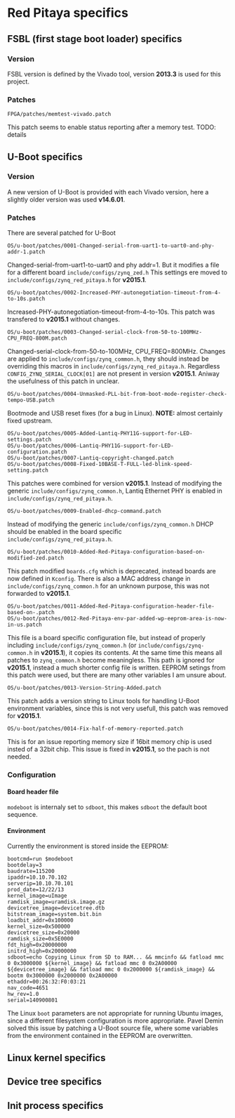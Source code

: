 # Red Pitaya specifics

## FSBL (first stage boot loader) specifics
### Version
FSBL version is defined by the Vivado tool, version **2013.3** is used for this project.
### Patches
```
FPGA/patches/memtest-vivado.patch
```
This patch seems to enable status reporting after a memory test. TODO: details

## U-Boot specifics
### Version
A new version of U-Boot is provided with each Vivado version, here a slightly older version was used **v14.6.01**.
### Patches
There are several patched for U-Boot
```
OS/u-boot/patches/0001-Changed-serial-from-uart1-to-uart0-and-phy-addr-1.patch
```
Changed-serial-from-uart1-to-uart0 and phy addr=1. But it modifies a file for a different board `include/configs/zynq_zed.h` This settings ere moved to `include/configs/zynq_red_pitaya.h` for **v2015.1**.
```
OS/u-boot/patches/0002-Increased-PHY-autonegotiation-timeout-from-4-to-10s.patch
```
Increased-PHY-autonegotiation-timeout-from-4-to-10s. This patch was transfered to **v2015.1** without changes.
```
OS/u-boot/patches/0003-Changed-serial-clock-from-50-to-100MHz-CPU_FREQ-800M.patch
```
Changed-serial-clock-from-50-to-100MHz, CPU_FREQ=800MHz. Changes are applied to `include/configs/zynq_common.h`, they should instead be overriding this macros in `include/configs/zynq_red_pitaya.h`. Regardless `CONFIG_ZYNQ_SERIAL_CLOCK[01]` are not present in version **v2015.1**. Aniway the usefulness of this patch in unclear.
```
OS/u-boot/patches/0004-Unmasked-PLL-bit-from-boot-mode-register-check-tempo-USB.patch
```
Bootmode and USB reset fixes (for a bug in Linux). **NOTE:** almost certainly fixed upstream.
```
OS/u-boot/patches/0005-Added-Lantiq-PHY11G-support-for-LED-settings.patch
OS/u-boot/patches/0006-Lantiq-PHY11G-support-for-LED-configuration.patch
OS/u-boot/patches/0007-Lantiq-copyright-changed.patch
OS/u-boot/patches/0008-Fixed-10BASE-T-FULL-led-blink-speed-setting.patch
```
This patches were combined for version **v2015.1**. Instead of modifying the generic `include/configs/zynq_common.h`, Lantiq Ethernet PHY is enabled in `include/configs/zynq_red_pitaya.h`.
```
OS/u-boot/patches/0009-Enabled-dhcp-command.patch
```
Instead of modifying the generic `include/configs/zynq_common.h` DHCP should be enabled in the board specific `include/configs/zynq_red_pitaya.h`.
```
OS/u-boot/patches/0010-Added-Red-Pitaya-configuration-based-on-modified-zed.patch
```
This patch modified `boards.cfg` which is deprecated, instead boards are now defined in `Kconfig`. There is also a MAC address change in `include/configs/zynq_common.h` for an unknown purpose, this was not forwarded to **v2015.1**.
```
OS/u-boot/patches/0011-Added-Red-Pitaya-configuration-header-file-based-on-.patch
OS/u-boot/patches/0012-Red-Pitaya-env-par-added-wp-eeprom-area-is-now-in-us.patch
```
This file is a board specific configuration file, but instead of properly including `include/configs/zynq_common.h` (or `include/configs/zynq-common.h` in **v2015.1**), it copies its contents. At the same time this means all patches to `zynq_common.h` become meaningless. This path is ignored for **v2015.1**, instead a much shorter config file is written. EEPROM setings from this patch were used, but there are many other variables I am unsure about.
```
OS/u-boot/patches/0013-Version-String-Added.patch
```
This patch adds a version string to Linux tools for handling U-Boot environment variables, since this is not very usefull, this patch was removed for **v2015.1**.
```
OS/u-boot/patches/0014-Fix-half-of-memory-reported.patch
```
This is for an issue reporting memory size if 16bit memory chip is used insted of a 32bit chip. This issue is fixed in **v2015.1**, so the pach is not needed.

### Configuration

#### Board header file

`modeboot` is internaly set to `sdboot`, this makes `sdboot` the default boot sequence.

#### Environment

Currently the environment is stored inside the EEPROM:

```
bootcmd=run $modeboot
bootdelay=3
baudrate=115200
ipaddr=10.10.70.102
serverip=10.10.70.101
prod_date=12/22/13
kernel_image=uImage
ramdisk_image=uramdisk.image.gz
devicetree_image=devicetree.dtb
bitstream_image=system.bit.bin
loadbit_addr=0x100000
kernel_size=0x500000
devicetree_size=0x20000
ramdisk_size=0x5E0000
fdt_high=0x20000000
initrd_high=0x20000000
sdboot=echo Copying Linux from SD to RAM... && mmcinfo && fatload mmc 0 0x3000000 ${kernel_image} && fatload mmc 0 0x2A00000 ${devicetree_image} && fatload mmc 0 0x2000000 ${ramdisk_image} && bootm 0x3000000 0x2000000 0x2A00000
ethaddr=00:26:32:F0:03:21
nav_code=4651
hw_rev=1.0
serial=140900801
```

The Linux `boot` parameters are not appropriate for running Ubuntu images, since a different filesystem configuration is more appropriate. Pavel Demin solved this issue by patching a U-Boot source file, where some variables from the environment contained in the EEPROM are overwritten.


## Linux kernel specifics


## Device tree specifics


## Init process specifics

